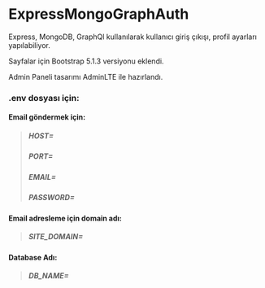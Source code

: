 # ExpressMongoGraphAuth

Express, MongoDB, GraphQl kullanılarak kullanıcı giriş çıkışı, profil ayarları yapılabiliyor.

Sayfalar için Bootstrap 5.1.3 versiyonu eklendi.

Admin Paneli tasarımı AdminLTE ile hazırlandı.

### .env dosyası için:
#### Email göndermek için:
>##### HOST= 
>##### PORT=
>##### EMAIL= 
>##### PASSWORD=
#### Email adresleme için domain adı:
>##### SITE_DOMAIN=
#### Database Adı:
>##### DB_NAME= 
